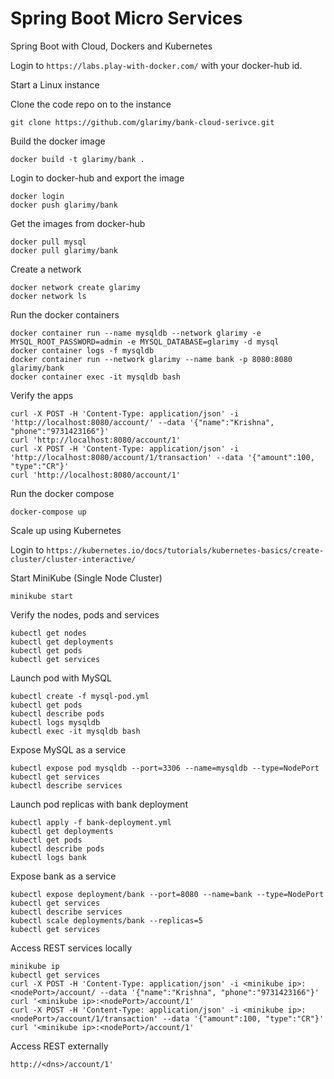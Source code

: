 # Spring Boot Micro Services
Spring Boot with Cloud, Dockers and Kubernetes

Login to ``https://labs.play-with-docker.com/`` with your docker-hub id.

Start a Linux instance

Clone the code repo on to the instance

```
git clone https://github.com/glarimy/bank-cloud-serivce.git
```

Build the docker image

```
docker build -t glarimy/bank .
```

Login to docker-hub and export the image

```
docker login
docker push glarimy/bank
```

Get the images from docker-hub

```
docker pull mysql
docker pull glarimy/bank
```

Create a network

```
docker network create glarimy
docker network ls
```

Run the docker containers

```
docker container run --name mysqldb --network glarimy -e MYSQL_ROOT_PASSWORD=admin -e MYSQL_DATABASE=glarimy -d mysql
docker container logs -f mysqldb
docker container run --network glarimy --name bank -p 8080:8080  glarimy/bank
docker container exec -it mysqldb bash
```

Verify the apps

```
curl -X POST -H 'Content-Type: application/json' -i 'http://localhost:8080/account/' --data '{"name":"Krishna", "phone":"9731423166"}'
curl 'http://localhost:8080/account/1'
curl -X POST -H 'Content-Type: application/json' -i 'http://localhost:8080/account/1/transaction' --data '{"amount":100, "type":"CR"}'
curl 'http://localhost:8080/account/1'
```

Run the docker compose

```
docker-compose up
```

Scale up using Kubernetes

Login to ``https://kubernetes.io/docs/tutorials/kubernetes-basics/create-cluster/cluster-interactive/``

Start MiniKube (Single Node Cluster)

```
minikube start
```

Verify the nodes, pods and services

```
kubectl get nodes
kubectl get deployments
kubectl get pods
kubectl get services

```

Launch pod with MySQL

``` 
kubectl create -f mysql-pod.yml
kubectl get pods
kubectl describe pods
kubectl logs mysqldb
kubectl exec -it mysqldb bash
```

Expose MySQL as a service

```
kubectl expose pod mysqldb --port=3306 --name=mysqldb --type=NodePort
kubectl get services
kubectl describe services
```

Launch pod replicas with bank deployment

```
kubectl apply -f bank-deployment.yml
kubectl get deployments
kubectl get pods
kubectl describe pods
kubectl logs bank
```

Expose bank as a service

```
kubectl expose deployment/bank --port=8080 --name=bank --type=NodePort
kubectl get services
kubectl describe services
kubectl scale deployments/bank --replicas=5
kubectl get services
```

Access REST services locally

```
minikube ip
kubectl get services
curl -X POST -H 'Content-Type: application/json' -i <minikube ip>:<nodePort>/account/ --data '{"name":"Krishna", "phone":"9731423166"}'
curl '<minikube ip>:<nodePort>/account/1'
curl -X POST -H 'Content-Type: application/json' -i <minikube ip>:<nodePort>/account/1/transaction' --data '{"amount":100, "type":"CR"}'
curl '<minikube ip>:<nodePort>/account/1'
```

Access REST externally

```
http://<dns>/account/1'
```